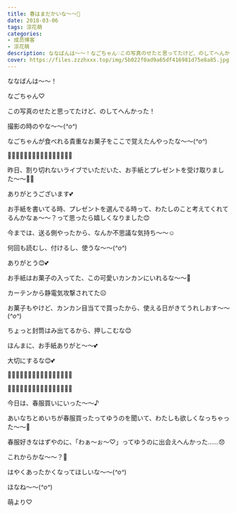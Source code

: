 ```yaml
---
title: 春はまだかいな〜〜🌸
date: 2018-03-06
tags: 涼花萌
categories: 
- 成员博客
- 涼花萌
description: ななばんは〜〜！なごちゃん♡この写真のせたと思ってたけど、のしてへんかった！撮影の時のやな〜〜(*^o^*)なごちゃんが食べれる貴重なお菓子をここで覚えた...
cover: https://files.zzzhxxx.top/img/5b022f0ad9a65df416981d75e8a85.jpg 
---
```






ななばんは〜〜！





なごちゃん♡





この写真のせたと思ってたけど、のしてへんかった！




撮影の時のやな〜〜(*^o^*)




なごちゃんが食べれる貴重なお菓子をここで覚えたんやったな〜〜(*^o^*)









💌🎁💌🎁💌🎁💌🎁💌🎁💌🎁💌🎁💌🎁




昨日、割り切れないライブでいただいた、お手紙とプレゼントを受け取りました〜〜🤗💕





ありがとうございます💕








お手紙を書いてる時、プレゼントを選んでる時って、わたしのこと考えてくれてるんかなぁ〜〜？って思ったら嬉しくなりました😊







今までは、送る側やったから、なんか不思議な気持ち〜〜☺️








何回も読むし、付けるし、使うな〜〜(*^o^*)





ありがとう😊💕









お手紙はお菓子の入ってた、この可愛いカンカンにいれるな〜〜🤗









カーテンから静電気攻撃されてた☹️








お菓子もやけど、カンカン目当てで買ったから、使える日がきてうれしおす〜〜(*^o^*)







ちょっと封筒はみ出てるから、押しこむな😊







ほんまに、お手紙ありがと〜〜💕






大切にするな😊💕





💌🎁💌🎁💌🎁💌🎁💌🎁💌🎁💌🎁💌🎁








👗🌸👗🌸👗🌸👗🌸👗🌸👗🌸👗🌸👗🌸




今日は、春服買いにいった〜〜♪






あいなちとめいちが春服買ったってゆうのを聞いて、わたしも欲しくなっちゃった〜〜🌸





春服好きなはずやのに、「わぁ〜ぉ〜♡」ってゆうのに出会えへんかった……😞







これからかな〜〜？🌸



はやくあったかくなってほしいな〜〜(*^o^*)











ほなね〜〜(*^o^*)



萌より♡


